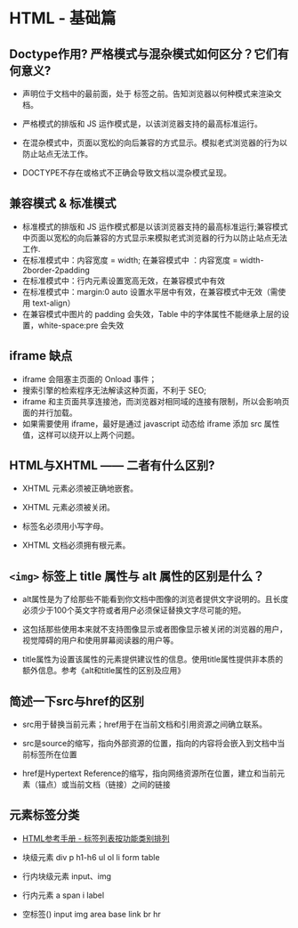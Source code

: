 # HTML - 基础篇

## Doctype作用? 严格模式与混杂模式如何区分？它们有何意义?

- 声明位于文档中的最前面，处于 标签之前。告知浏览器以何种模式来渲染文档。

- 严格模式的排版和 JS 运作模式是，以该浏览器支持的最高标准运行。

- 在混杂模式中，页面以宽松的向后兼容的方式显示。模拟老式浏览器的行为以防止站点无法工作。

- DOCTYPE不存在或格式不正确会导致文档以混杂模式呈现。


## 兼容模式 & 标准模式

- 标准模式的排版和 JS 运作模式都是以该浏览器支持的最高标准运行;兼容模式中页面以宽松的向后兼容的方式显示来模拟老式浏览器的行为以防止站点无法工作.
- 在标准模式中：内容宽度 = width; 在兼容模式中 ：内容宽度 = width-2border-2padding
- 在标准模式中：行内元素设置宽高无效，在兼容模式中有效
- 在标准模式中：margin:0 auto 设置水平居中有效，在兼容模式中无效（需使用 text-align）
- 在兼容模式中图片的 padding 会失效，Table 中的字体属性不能继承上层的设置，white-space:pre 会失效

## iframe 缺点

- iframe 会阻塞主页面的 Onload 事件；
- 搜索引擎的检索程序无法解读这种页面，不利于 SEO;
- iframe 和主页面共享连接池，而浏览器对相同域的连接有限制，所以会影响页面的并行加载。
- 如果需要使用 iframe，最好是通过 javascript 动态给 iframe 添加 src 属性值，这样可以绕开以上两个问题。

## HTML与XHTML —— 二者有什么区别?

- XHTML 元素必须被正确地嵌套。

- XHTML 元素必须被关闭。

- 标签名必须用小写字母。

- XHTML 文档必须拥有根元素。


## `<img>` 标签上 title 属性与 alt 属性的区别是什么？

- alt属性是为了给那些不能看到你文档中图像的浏览者提供文字说明的。且长度必须少于100个英文字符或者用户必须保证替换文字尽可能的短。

- 这包括那些使用本来就不支持图像显示或者图像显示被关闭的浏览器的用户，视觉障碍的用户和使用屏幕阅读器的用户等。

- title属性为设置该属性的元素提供建议性的信息。使用title属性提供非本质的额外信息。参考《alt和title属性的区别及应用》


## 简述一下src与href的区别

- src用于替换当前元素；href用于在当前文档和引用资源之间确立联系。

- src是source的缩写，指向外部资源的位置，指向的内容将会嵌入到文档中当前标签所在位置

- href是Hypertext Reference的缩写，指向网络资源所在位置，建立和当前元素（锚点）或当前文档（链接）之间的链接

## 元素标签分类

- [HTML参考手册 - 标签列表按功能类别排列](https://www.w3school.com.cn/tags/html_ref_byfunc.asp)

- 块级元素
    div p  h1-h6 ul ol li form table
- 行内块级元素
    input、img
- 行内元素
    a span i label
- 空标签(<some />)
    input img area base link br hr